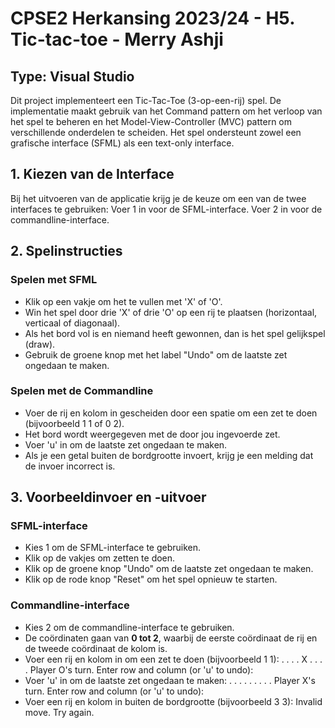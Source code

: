 # CPSE2 Herkansing 2023/24 - H5. Tic-tac-toe - Merry Ashji 

## Type: Visual Studio

Dit project implementeert een Tic-Tac-Toe (3-op-een-rij) spel. De implementatie maakt gebruik van het Command pattern om het verloop van het spel te beheren en het Model-View-Controller (MVC) pattern om verschillende onderdelen te scheiden. Het spel ondersteunt zowel een grafische interface (SFML) als een text-only interface.

## 1. Kiezen van de Interface
Bij het uitvoeren van de applicatie krijg je de keuze om een van de twee interfaces te gebruiken:
Voer 1 in voor de SFML-interface.
Voer 2 in voor de commandline-interface.

## 2. Spelinstructies
### Spelen met SFML
- Klik op een vakje om het te vullen met 'X' of 'O'.
- Win het spel door drie 'X' of drie 'O' op een rij te plaatsen (horizontaal, verticaal of diagonaal).
- Als het bord vol is en niemand heeft gewonnen, dan is het spel gelijkspel (draw).
- Gebruik de groene knop met het label "Undo" om de laatste zet ongedaan te maken.

### Spelen met de Commandline
- Voer de rij en kolom in gescheiden door een spatie om een zet te doen (bijvoorbeeld 1 1 of 0 2).
- Het bord wordt weergegeven met de door jou ingevoerde zet.
- Voer 'u' in om de laatste zet ongedaan te maken.
- Als je een getal buiten de bordgrootte invoert, krijg je een melding dat de invoer incorrect is.

## 3. Voorbeeldinvoer en -uitvoer
### SFML-interface
- Kies 1 om de SFML-interface te gebruiken.
- Klik op de vakjes om zetten te doen.
- Klik op de groene knop "Undo" om de laatste zet ongedaan te maken.
- Klik op de rode knop "Reset" om het spel opnieuw te starten.

### Commandline-interface
- Kies 2 om de commandline-interface te gebruiken.
- De coördinaten gaan van **0 tot 2**, waarbij de eerste coördinaat de rij en de tweede coördinaat de kolom is.
- Voer een rij en kolom in om een zet te doen (bijvoorbeeld 1 1):
. . .
. X .
. . .
Player O's turn. Enter row and column (or 'u' to undo): 
- Voer 'u' in om de laatste zet ongedaan te maken:
. . .
. . .
. . .
Player X's turn. Enter row and column (or 'u' to undo):
- Voer een rij en kolom in buiten de bordgrootte (bijvoorbeeld 3 3):
Invalid move. Try again.
